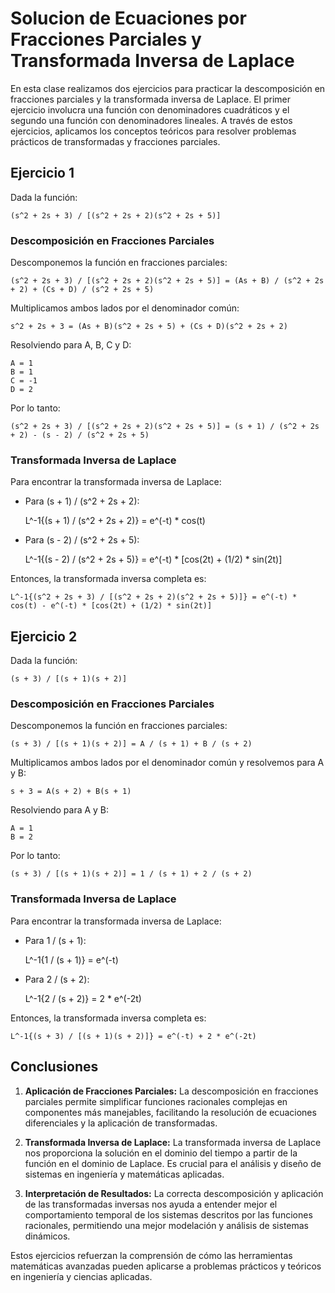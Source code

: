 # Solucion de Ecuaciones por Fracciones Parciales y Transformada Inversa de Laplace

En esta clase realizamos dos ejercicios para practicar la descomposición en fracciones parciales y la transformada inversa de Laplace. El primer ejercicio involucra una función con denominadores cuadráticos y el segundo una función con denominadores lineales. A través de estos ejercicios, aplicamos los conceptos teóricos para resolver problemas prácticos de transformadas y fracciones parciales.

## Ejercicio 1

Dada la función:

    (s^2 + 2s + 3) / [(s^2 + 2s + 2)(s^2 + 2s + 5)]

### Descomposición en Fracciones Parciales

Descomponemos la función en fracciones parciales:

    (s^2 + 2s + 3) / [(s^2 + 2s + 2)(s^2 + 2s + 5)] = (As + B) / (s^2 + 2s + 2) + (Cs + D) / (s^2 + 2s + 5)

Multiplicamos ambos lados por el denominador común:

    s^2 + 2s + 3 = (As + B)(s^2 + 2s + 5) + (Cs + D)(s^2 + 2s + 2)

Resolviendo para A, B, C y D:

    A = 1
    B = 1
    C = -1
    D = 2

Por lo tanto:

    (s^2 + 2s + 3) / [(s^2 + 2s + 2)(s^2 + 2s + 5)] = (s + 1) / (s^2 + 2s + 2) - (s - 2) / (s^2 + 2s + 5)

### Transformada Inversa de Laplace

Para encontrar la transformada inversa de Laplace:

- Para (s + 1) / (s^2 + 2s + 2):

    L^-1{(s + 1) / (s^2 + 2s + 2)} = e^(-t) * cos(t)

- Para (s - 2) / (s^2 + 2s + 5):

    L^-1{(s - 2) / (s^2 + 2s + 5)} = e^(-t) * [cos(2t) + (1/2) * sin(2t)]

Entonces, la transformada inversa completa es:

    L^-1{(s^2 + 2s + 3) / [(s^2 + 2s + 2)(s^2 + 2s + 5)]} = e^(-t) * cos(t) - e^(-t) * [cos(2t) + (1/2) * sin(2t)]

## Ejercicio 2

Dada la función:

    (s + 3) / [(s + 1)(s + 2)]

### Descomposición en Fracciones Parciales

Descomponemos la función en fracciones parciales:

    (s + 3) / [(s + 1)(s + 2)] = A / (s + 1) + B / (s + 2)

Multiplicamos ambos lados por el denominador común y resolvemos para A y B:

    s + 3 = A(s + 2) + B(s + 1)

Resolviendo para A y B:

    A = 1
    B = 2

Por lo tanto:

    (s + 3) / [(s + 1)(s + 2)] = 1 / (s + 1) + 2 / (s + 2)

### Transformada Inversa de Laplace

Para encontrar la transformada inversa de Laplace:

- Para 1 / (s + 1):

    L^-1{1 / (s + 1)} = e^(-t)

- Para 2 / (s + 2):

    L^-1{2 / (s + 2)} = 2 * e^(-2t)

Entonces, la transformada inversa completa es:

    L^-1{(s + 3) / [(s + 1)(s + 2)]} = e^(-t) + 2 * e^(-2t)

## Conclusiones

1. **Aplicación de Fracciones Parciales:** La descomposición en fracciones parciales permite simplificar funciones racionales complejas en componentes más manejables, facilitando la resolución de ecuaciones diferenciales y la aplicación de transformadas.

2. **Transformada Inversa de Laplace:** La transformada inversa de Laplace nos proporciona la solución en el dominio del tiempo a partir de la función en el dominio de Laplace. Es crucial para el análisis y diseño de sistemas en ingeniería y matemáticas aplicadas.

3. **Interpretación de Resultados:** La correcta descomposición y aplicación de las transformadas inversas nos ayuda a entender mejor el comportamiento temporal de los sistemas descritos por las funciones racionales, permitiendo una mejor modelación y análisis de sistemas dinámicos.

Estos ejercicios refuerzan la comprensión de cómo las herramientas matemáticas avanzadas pueden aplicarse a problemas prácticos y teóricos en ingeniería y ciencias aplicadas.
